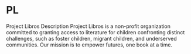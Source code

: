 # PL

Project Libros
Description
Project Libros is a non-profit organization committed to granting access to literature for children confronting distinct challenges, such as foster children, migrant children, and underserved communities. Our mission is to empower futures, one book at a time.

